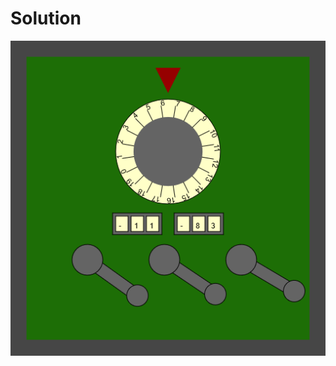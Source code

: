 # Solution
![alt text](https://github.com/Rosaverde/UoL_ITP1_Sleuth/blob/main/303-3/solution.jpg?raw=true)